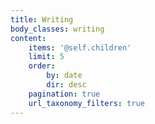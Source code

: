 ```yaml
---
title: Writing
body_classes: writing
content:
    items: '@self.children'
    limit: 5
    order:
        by: date
        dir: desc
    pagination: true
    url_taxonomy_filters: true
---
```


